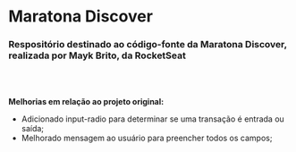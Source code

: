 # Maratona Discover

### Respositório destinado ao código-fonte da Maratona Discover, realizada por Mayk Brito, da RocketSeat

<br>
<br>

**Melhorias em relação ao projeto original:**
- Adicionado input-radio para determinar se uma transação é entrada ou saída;
- Melhorado mensagem ao usuário para preencher todos os campos;


